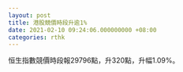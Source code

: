 ```yaml
---
layout: post
title: 港股競價時段升逾1%
date: 2021-02-10 09:24:06.000000000 +08:00
categories: rthk
---
```


恒生指數競價時段報29796點，升320點，升幅1.09%。
